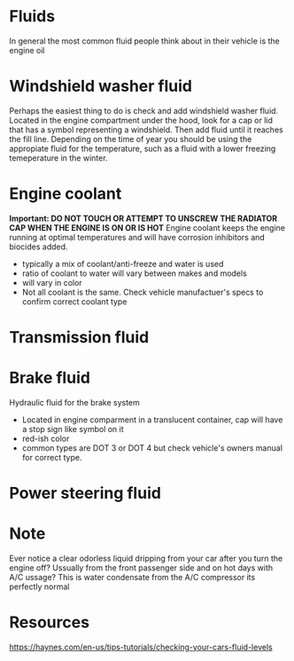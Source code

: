 # Fluids
In general the most common fluid people think about in their vehicle is the engine oil

# Windshield washer fluid
Perhaps the easiest thing to do is check and add windshield washer fluid. Located in the engine compartment under the hood, look for a cap or lid that has a symbol representing a windshield. Then add fluid until it reaches the fill line. Depending on the time of year you should be using the appropiate fluid for the temperature, such as a fluid with a lower freezing temeperature in the winter.

# Engine coolant
**Important: DO NOT TOUCH OR ATTEMPT TO UNSCREW THE RADIATOR CAP WHEN THE ENGINE IS ON OR IS HOT**
Engine coolant keeps the engine running at optimal temperatures and will have corrosion inhibitors and biocides added.
* typically a mix of coolant/anti-freeze and water is used
* ratio of coolant to water will vary between makes and models
* will vary in color
* Not all coolant is the same. Check vehicle manufactuer's specs to confirm correct coolant type

# Transmission fluid

# Brake fluid
Hydraulic fluid for the brake system
* Located in engine comparment in a translucent container, cap will have a stop sign like symbol on it
* red-ish color
* common types are DOT 3 or DOT 4 but check vehicle's owners manual for correct type.

# Power steering fluid


# Note
Ever notice a clear odorless liquid dripping from your car after you turn the engine off? Ussually from the front passenger side and on hot days with A/C ussage? This is water condensate from the A/C compressor its perfectly normal

# Resources
https://haynes.com/en-us/tips-tutorials/checking-your-cars-fluid-levels
